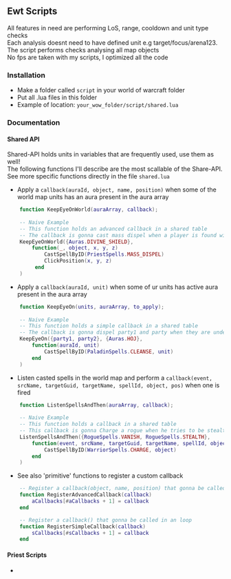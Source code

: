 ## Ewt Scripts

All features in need are performing LoS, range, cooldown and unit type checks  
Each analysis doesnt need to have defined unit e.g target/focus/arena123. The script performs checks analysing all map objects  
No fps are taken with my scripts, I optimized all the code

### Installation

* Make a folder called `script` in your world of warcraft folder  
* Put all .lua files in this folder
* Example of location: `your_wow_folder/script/shared.lua`

### Documentation

#### Shared API

Shared-API holds units in variables that are frequently used, use them as well!  
The following functions I'll describe are the most scallable of the Share-API.
See more specific functions directly in the file `shared.lua`

* Apply a `callback(auraId, object, name, position)` when some of the world map units has an aura present in the aura array
````lua
    function KeepEyeOnWorld(auraArray, callback);
    
    -- Naive Example
    -- This function holds an advanced callback in a shared table 
    -- The callback is gonna cast mass dispel when a player is found with divine shield in the world map
    KeepEyeOnWorld({Auras.DIVINE_SHIELD},
        function(_, object, x, y, z)
            CastSpellByID(PriestSpells.MASS_DISPEL)
            ClickPosition(x, y, z)
         end
    )
````

* Apply a `callback(auraId, unit)` when some of ur units has active aura present in the aura array
````lua
    function KeepEyeOn(units, auraArray, to_apply);
    
    -- Naive Example
    -- This function holds a simple callback in a shared table
    -- The callback is gonna dispel party1 and party when they are under HOJ
    KeepEyeOn({party1, party2}, {Auras.HOJ},
        function(auraId, unit)
            CastSpellByID(PaladinSpells.CLEANSE, unit)
        end
    )
````

* Listen casted spells in the world map and perform a `callback(event, srcName, targetGuid, targetName, spellId, object, pos)` when one is fired
````lua
    function ListenSpellsAndThen(auraArray, callback);
    
    -- Naive Example
    -- This function holds a callback in a shared table
    -- This callback is gonna Charge a rogue when he tries to be stealth
    ListenSpellsAndThen({RogueSpells.VANISH, RogueSpells.STEALTH}, 
        function(event, srcName, targetGuid, targetName, spellId, object, x, y, z)
            CastSpellByID(WarriorSpells.CHARGE, object)
        end
    )
````

* See also 'primitive' functions to register a custom callback
````lua
    -- Register a callback(object, name, position) that gonna be called while iterating world map objects
    function RegisterAdvancedCallback(callback)
        aCallbacks[#aCallbacks + 1] = callback
    end

    -- Register a callback() that gonna be called in an loop
    function RegisterSimpleCallback(callback)
        sCallbacks[#sCallbacks + 1] = callback
    end
````

#### Priest Scripts

* 